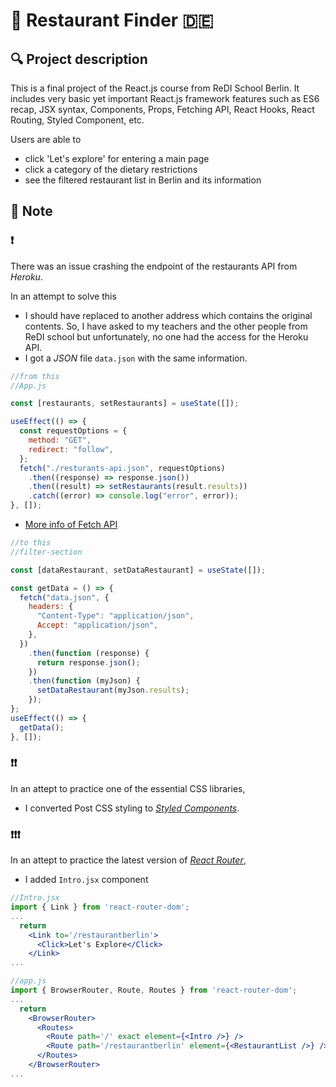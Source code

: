 # 🧆 Restaurant Finder 🇩🇪

## 🔍 Project description

This is a final project of the React.js course from ReDI School Berlin. It includes very basic yet important React.js framework features such as ES6 recap, JSX syntax, Components, Props, Fetching API, React Hooks, React Routing, Styled Component, etc.

Users are able to

- click 'Let's explore' for entering a main page
- click a category of the dietary restrictions
- see the filtered restaurant list in Berlin and its information

## 🔨 Note

### ❗️

There was an issue crashing the endpoint of the restaurants API from _Heroku_.

In an attempt to solve this

- I should have replaced to another address which contains the original contents. So, I have asked to my teachers and the other people from ReDI school but unfortunately, no one had the access for the Heroku API.
- I got a _JSON_ file `data.json` with the same information.

```jsx
//from this
//App.js

const [restaurants, setRestaurants] = useState([]);

useEffect(() => {
  const requestOptions = {
    method: "GET",
    redirect: "follow",
  };
  fetch("./resturants-api.json", requestOptions)
    .then((response) => response.json())
    .then((result) => setRestaurants(result.results))
    .catch((error) => console.log("error", error));
}, []);
```

- [More info of Fetch API](https://developer.mozilla.org/en-US/docs/Web/API/Fetch_API)

```jsx
//to this
//filter-section

const [dataRestaurant, setDataRestaurant] = useState([]);

const getData = () => {
  fetch("data.json", {
    headers: {
      "Content-Type": "application/json",
      Accept: "application/json",
    },
  })
    .then(function (response) {
      return response.json();
    })
    .then(function (myJson) {
      setDataRestaurant(myJson.results);
    });
};
useEffect(() => {
  getData();
}, []);
```

### ❗️❗️

In an attept to practice one of the essential CSS libraries,

- I converted Post CSS styling to _[Styled Components](https://styled-components.com/docs/basics)_.

### ❗️❗️❗️

In an attept to practice the latest version of _[React Router](https://reactrouter.com/en/main/start/overview)_,

- I added `Intro.jsx` component

```jsx
//Intro.jsx
import { Link } from 'react-router-dom';
...
  return
    <Link to='/restaurantberlin'>
      <Click>Let's Explore</Click>
    </Link>
...
```

```jsx
//app.js
import { BrowserRouter, Route, Routes } from 'react-router-dom';
...
  return
    <BrowserRouter>
      <Routes>
        <Route path='/' exact element={<Intro />} />
        <Route path='/restaurantberlin' element={<RestaurantList />} />
      </Routes>
    </BrowserRouter>
...
```
